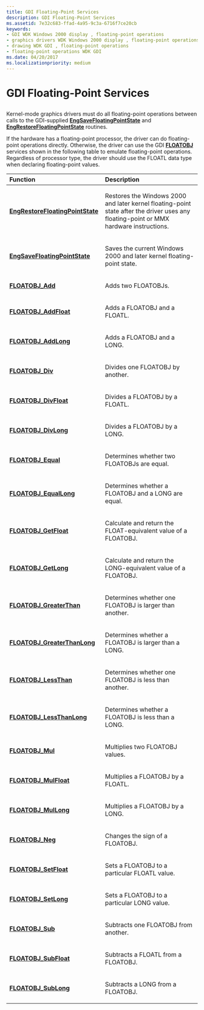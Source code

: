```yaml
---
title: GDI Floating-Point Services
description: GDI Floating-Point Services
ms.assetid: 7e32c683-ffad-4a95-9c3a-6716f7ce20cb
keywords:
- GDI WDK Windows 2000 display , floating-point operations
- graphics drivers WDK Windows 2000 display , floating-point operations
- drawing WDK GDI , floating-point operations
- floating-point operations WDK GDI
ms.date: 04/20/2017
ms.localizationpriority: medium
---
```


# GDI Floating-Point Services


## <span id="ddk_gdi_floating_point_services_gg"></span><span id="DDK_GDI_FLOATING_POINT_SERVICES_GG"></span>


Kernel-mode graphics drivers must do all floating-point operations between calls to the GDI-supplied [**EngSaveFloatingPointState**](/windows/win32/api/winddi/nf-winddi-engsavefloatingpointstate) and [**EngRestoreFloatingPointState**](/windows/win32/api/winddi/nf-winddi-engrestorefloatingpointstate) routines.

If the hardware has a floating-point processor, the driver can do floating-point operations directly. Otherwise, the driver can use the GDI [**FLOATOBJ**](/windows/win32/api/winddi/ns-winddi-floatobj) services shown in the following table to emulate floating-point operations. Regardless of processor type, the driver should use the FLOATL data type when declaring floating-point values.

<table>
<colgroup>
<col width="50%" />
<col width="50%" />
</colgroup>
<thead>
<tr class="header">
<th align="left">Function</th>
<th align="left">Description</th>
</tr>
</thead>
<tbody>
<tr class="odd">
<td align="left"><p><a href="/windows/win32/api/winddi/nf-winddi-engrestorefloatingpointstate" data-raw-source="[&lt;strong&gt;EngRestoreFloatingPointState&lt;/strong&gt;](/windows/win32/api/winddi/nf-winddi-engrestorefloatingpointstate)"><strong>EngRestoreFloatingPointState</strong></a></p></td>
<td align="left"><p>Restores the Windows 2000 and later kernel floating-point state after the driver uses any floating-point or MMX hardware instructions.</p></td>
</tr>
<tr class="even">
<td align="left"><p><a href="/windows/win32/api/winddi/nf-winddi-engsavefloatingpointstate" data-raw-source="[&lt;strong&gt;EngSaveFloatingPointState&lt;/strong&gt;](/windows/win32/api/winddi/nf-winddi-engsavefloatingpointstate)"><strong>EngSaveFloatingPointState</strong></a></p></td>
<td align="left"><p>Saves the current Windows 2000 and later kernel floating-point state.</p></td>
</tr>
<tr class="odd">
<td align="left"><p><a href="/windows/win32/api/winddi/nf-winddi-floatobj_add" data-raw-source="[&lt;strong&gt;FLOATOBJ_Add&lt;/strong&gt;](/windows/win32/api/winddi/nf-winddi-floatobj_add)"><strong>FLOATOBJ_Add</strong></a></p></td>
<td align="left"><p>Adds two FLOATOBJs.</p></td>
</tr>
<tr class="even">
<td align="left"><p><a href="/windows/win32/api/winddi/nf-winddi-floatobj_addfloat" data-raw-source="[&lt;strong&gt;FLOATOBJ_AddFloat&lt;/strong&gt;](/windows/win32/api/winddi/nf-winddi-floatobj_addfloat)"><strong>FLOATOBJ_AddFloat</strong></a></p></td>
<td align="left"><p>Adds a FLOATOBJ and a FLOATL.</p></td>
</tr>
<tr class="odd">
<td align="left"><p><a href="/windows/win32/api/winddi/nf-winddi-floatobj_addlong" data-raw-source="[&lt;strong&gt;FLOATOBJ_AddLong&lt;/strong&gt;](/windows/win32/api/winddi/nf-winddi-floatobj_addlong)"><strong>FLOATOBJ_AddLong</strong></a></p></td>
<td align="left"><p>Adds a FLOATOBJ and a LONG.</p></td>
</tr>
<tr class="even">
<td align="left"><p><a href="/windows/win32/api/winddi/nf-winddi-floatobj_div" data-raw-source="[&lt;strong&gt;FLOATOBJ_Div&lt;/strong&gt;](/windows/win32/api/winddi/nf-winddi-floatobj_div)"><strong>FLOATOBJ_Div</strong></a></p></td>
<td align="left"><p>Divides one FLOATOBJ by another.</p></td>
</tr>
<tr class="odd">
<td align="left"><p><a href="/windows/win32/api/winddi/nf-winddi-floatobj_divfloat" data-raw-source="[&lt;strong&gt;FLOATOBJ_DivFloat&lt;/strong&gt;](/windows/win32/api/winddi/nf-winddi-floatobj_divfloat)"><strong>FLOATOBJ_DivFloat</strong></a></p></td>
<td align="left"><p>Divides a FLOATOBJ by a FLOATL.</p></td>
</tr>
<tr class="even">
<td align="left"><p><a href="/windows/win32/api/winddi/nf-winddi-floatobj_divlong" data-raw-source="[&lt;strong&gt;FLOATOBJ_DivLong&lt;/strong&gt;](/windows/win32/api/winddi/nf-winddi-floatobj_divlong)"><strong>FLOATOBJ_DivLong</strong></a></p></td>
<td align="left"><p>Divides a FLOATOBJ by a LONG.</p></td>
</tr>
<tr class="odd">
<td align="left"><p><a href="/windows/win32/api/winddi/nf-winddi-floatobj_equal" data-raw-source="[&lt;strong&gt;FLOATOBJ_Equal&lt;/strong&gt;](/windows/win32/api/winddi/nf-winddi-floatobj_equal)"><strong>FLOATOBJ_Equal</strong></a></p></td>
<td align="left"><p>Determines whether two FLOATOBJs are equal.</p></td>
</tr>
<tr class="even">
<td align="left"><p><a href="/windows/win32/api/winddi/nf-winddi-floatobj_equallong" data-raw-source="[&lt;strong&gt;FLOATOBJ_EqualLong&lt;/strong&gt;](/windows/win32/api/winddi/nf-winddi-floatobj_equallong)"><strong>FLOATOBJ_EqualLong</strong></a></p></td>
<td align="left"><p>Determines whether a FLOATOBJ and a LONG are equal.</p></td>
</tr>
<tr class="odd">
<td align="left"><p><a href="/windows/win32/api/winddi/nf-winddi-floatobj_getfloat" data-raw-source="[&lt;strong&gt;FLOATOBJ_GetFloat&lt;/strong&gt;](/windows/win32/api/winddi/nf-winddi-floatobj_getfloat)"><strong>FLOATOBJ_GetFloat</strong></a></p></td>
<td align="left"><p>Calculate and return the FLOAT-equivalent value of a FLOATOBJ.</p></td>
</tr>
<tr class="even">
<td align="left"><p><a href="/windows/win32/api/winddi/nf-winddi-floatobj_getlong" data-raw-source="[&lt;strong&gt;FLOATOBJ_GetLong&lt;/strong&gt;](/windows/win32/api/winddi/nf-winddi-floatobj_getlong)"><strong>FLOATOBJ_GetLong</strong></a></p></td>
<td align="left"><p>Calculate and return the LONG-equivalent value of a FLOATOBJ.</p></td>
</tr>
<tr class="odd">
<td align="left"><p><a href="/windows/win32/api/winddi/nf-winddi-floatobj_greaterthan" data-raw-source="[&lt;strong&gt;FLOATOBJ_GreaterThan&lt;/strong&gt;](/windows/win32/api/winddi/nf-winddi-floatobj_greaterthan)"><strong>FLOATOBJ_GreaterThan</strong></a></p></td>
<td align="left"><p>Determines whether one FLOATOBJ is larger than another.</p></td>
</tr>
<tr class="even">
<td align="left"><p><a href="/windows/win32/api/winddi/nf-winddi-floatobj_greaterthanlong" data-raw-source="[&lt;strong&gt;FLOATOBJ_GreaterThanLong&lt;/strong&gt;](/windows/win32/api/winddi/nf-winddi-floatobj_greaterthanlong)"><strong>FLOATOBJ_GreaterThanLong</strong></a></p></td>
<td align="left"><p>Determines whether a FLOATOBJ is larger than a LONG.</p></td>
</tr>
<tr class="odd">
<td align="left"><p><a href="/windows/win32/api/winddi/nf-winddi-floatobj_lessthan" data-raw-source="[&lt;strong&gt;FLOATOBJ_LessThan&lt;/strong&gt;](/windows/win32/api/winddi/nf-winddi-floatobj_lessthan)"><strong>FLOATOBJ_LessThan</strong></a></p></td>
<td align="left"><p>Determines whether one FLOATOBJ is less than another.</p></td>
</tr>
<tr class="even">
<td align="left"><p><a href="/windows/win32/api/winddi/nf-winddi-floatobj_lessthanlong" data-raw-source="[&lt;strong&gt;FLOATOBJ_LessThanLong&lt;/strong&gt;](/windows/win32/api/winddi/nf-winddi-floatobj_lessthanlong)"><strong>FLOATOBJ_LessThanLong</strong></a></p></td>
<td align="left"><p>Determines whether a FLOATOBJ is less than a LONG.</p></td>
</tr>
<tr class="odd">
<td align="left"><p><a href="/windows/win32/api/winddi/nf-winddi-floatobj_mul" data-raw-source="[&lt;strong&gt;FLOATOBJ_Mul&lt;/strong&gt;](/windows/win32/api/winddi/nf-winddi-floatobj_mul)"><strong>FLOATOBJ_Mul</strong></a></p></td>
<td align="left"><p>Multiplies two FLOATOBJ values.</p></td>
</tr>
<tr class="even">
<td align="left"><p><a href="/windows/win32/api/winddi/nf-winddi-floatobj_mulfloat" data-raw-source="[&lt;strong&gt;FLOATOBJ_MulFloat&lt;/strong&gt;](/windows/win32/api/winddi/nf-winddi-floatobj_mulfloat)"><strong>FLOATOBJ_MulFloat</strong></a></p></td>
<td align="left"><p>Multiplies a FLOATOBJ by a FLOATL.</p></td>
</tr>
<tr class="odd">
<td align="left"><p><a href="/windows/win32/api/winddi/nf-winddi-floatobj_mullong" data-raw-source="[&lt;strong&gt;FLOATOBJ_MulLong&lt;/strong&gt;](/windows/win32/api/winddi/nf-winddi-floatobj_mullong)"><strong>FLOATOBJ_MulLong</strong></a></p></td>
<td align="left"><p>Multiplies a FLOATOBJ by a LONG.</p></td>
</tr>
<tr class="even">
<td align="left"><p><a href="/windows/win32/api/winddi/nf-winddi-floatobj_neg" data-raw-source="[&lt;strong&gt;FLOATOBJ_Neg&lt;/strong&gt;](/windows/win32/api/winddi/nf-winddi-floatobj_neg)"><strong>FLOATOBJ_Neg</strong></a></p></td>
<td align="left"><p>Changes the sign of a FLOATOBJ.</p></td>
</tr>
<tr class="odd">
<td align="left"><p><a href="/windows/win32/api/winddi/nf-winddi-floatobj_setfloat" data-raw-source="[&lt;strong&gt;FLOATOBJ_SetFloat&lt;/strong&gt;](/windows/win32/api/winddi/nf-winddi-floatobj_setfloat)"><strong>FLOATOBJ_SetFloat</strong></a></p></td>
<td align="left"><p>Sets a FLOATOBJ to a particular FLOATL value.</p></td>
</tr>
<tr class="even">
<td align="left"><p><a href="/windows/win32/api/winddi/nf-winddi-floatobj_setlong" data-raw-source="[&lt;strong&gt;FLOATOBJ_SetLong&lt;/strong&gt;](/windows/win32/api/winddi/nf-winddi-floatobj_setlong)"><strong>FLOATOBJ_SetLong</strong></a></p></td>
<td align="left"><p>Sets a FLOATOBJ to a particular LONG value.</p></td>
</tr>
<tr class="odd">
<td align="left"><p><a href="/windows/win32/api/winddi/nf-winddi-floatobj_sub" data-raw-source="[&lt;strong&gt;FLOATOBJ_Sub&lt;/strong&gt;](/windows/win32/api/winddi/nf-winddi-floatobj_sub)"><strong>FLOATOBJ_Sub</strong></a></p></td>
<td align="left"><p>Subtracts one FLOATOBJ from another.</p></td>
</tr>
<tr class="even">
<td align="left"><p><a href="/windows/win32/api/winddi/nf-winddi-floatobj_subfloat" data-raw-source="[&lt;strong&gt;FLOATOBJ_SubFloat&lt;/strong&gt;](/windows/win32/api/winddi/nf-winddi-floatobj_subfloat)"><strong>FLOATOBJ_SubFloat</strong></a></p></td>
<td align="left"><p>Subtracts a FLOATL from a FLOATOBJ.</p></td>
</tr>
<tr class="odd">
<td align="left"><p><a href="/windows/win32/api/winddi/nf-winddi-floatobj_sublong" data-raw-source="[&lt;strong&gt;FLOATOBJ_SubLong&lt;/strong&gt;](/windows/win32/api/winddi/nf-winddi-floatobj_sublong)"><strong>FLOATOBJ_SubLong</strong></a></p></td>
<td align="left"><p>Subtracts a LONG from a FLOATOBJ.</p></td>
</tr>
</tbody>
</table>

 

